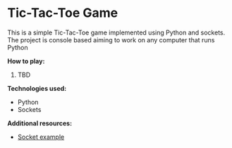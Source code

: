 # Tic-Tac-Toe Game

This is a simple Tic-Tac-Toe game implemented using Python and sockets. The project is console based aiming to work on any computer that runs Python

**How to play:**
1. TBD

**Technologies used:**
* Python
* Sockets

**Additional resources:**
* [Socket example](https://www.geeksforgeeks.org/socket-programming-python/)
